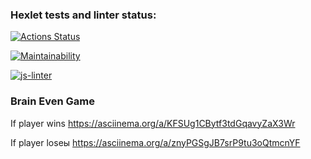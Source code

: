 ### Hexlet tests and linter status:
[![Actions Status](https://github.com/dimidroll450/frontend-project-lvl1/workflows/hexlet-check/badge.svg)](https://github.com/dimidroll450/frontend-project-lvl1/actions)

[![Maintainability](https://api.codeclimate.com/v1/badges/a99a88d28ad37a79dbf6/maintainability)](https://codeclimate.com/github/codeclimate/codeclimate/maintainability)

[![js-linter](https://github.com/dimidroll450/frontend-project-lvl1/workflows/js-linter/badge.svg)](https://github.com/dimidroll450/frontend-project-lvl1/actions)

### Brain Even Game
If player wins
https://asciinema.org/a/KFSUg1CBytf3tdGqavyZaX3Wr

If player loseы
https://asciinema.org/a/znyPGSgJB7srP9tu3oQtmcnYF